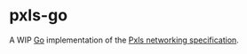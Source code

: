 # pxls-go

A WIP [Go](https://go.dev/) implementation of the [Pxls networking specification](https://github.com/BlankParenthesis/PxlsNetworking).
